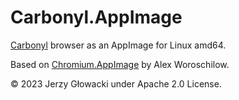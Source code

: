 # Carbonyl.AppImage

[Carbonyl](https://github.com/fathyb/carbonyl) browser as an AppImage for Linux amd64.

Based on [Chromium.AppImage](https://github.com/area-of-dev/Chromium.AppImage) by Alex Woroschilow.

&copy; 2023 Jerzy Głowacki under Apache 2.0 License.
